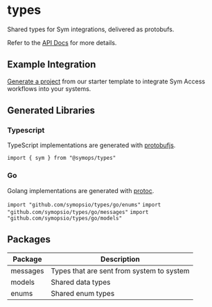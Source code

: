 # types

Shared types for Sym integrations, delivered as protobufs.

Refer to the [API Docs](docs/index.md) for more details.

## Example Integration

[Generate a project](https://github.com/symopsio/serverless-sym-typescript-template/generate) from our starter template to integrate Sym Access workflows into your systems.

## Generated Libraries

### Typescript

TypeScript implementations are generated with [protobufjs](https://github.com/protobufjs/protobuf.js).

`import { sym } from "@symops/types"`

### Go

Golang implementations are generated with [protoc](https://developers.google.com/protocol-buffers/docs/reference/go-generated).

`import "github.com/symopsio/types/go/enums"`
`import "github.com/symopsio/types/go/messages"`
`import "github.com/symopsio/types/go/models"`

## Packages

| Package | Description |
| ------- | ----------- |
| messages | Types that are sent from system to system |
| models | Shared data types |
| enums | Shared enum types |

